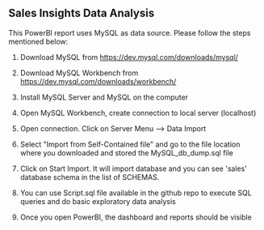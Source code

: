 ## Sales Insights Data Analysis

This PowerBI report uses MySQL as data source.
Please follow the steps mentioned below:
1. Download MySQL from
https://dev.mysql.com/downloads/mysql/

2. Download MySQL Workbench from
https://dev.mysql.com/downloads/workbench/

3. Install MySQL Server and MySQL on the computer

4. Open MySQL Workbench, create connection to local server (localhost)

5. Open connection. Click on Server Menu --> Data Import

6. Select "Import from Self-Contained file" and go to the file location where you downloaded and stored the MySQL_db_dump.sql file

7. Click on Start Import. It will import database and you can see 'sales' database schema in the list of SCHEMAS.

8. You can use Script.sql file available in the github repo to execute SQL queries and do basic exploratory data analysis 

9. Once you open PowerBI, the dashboard and reports should be visible
